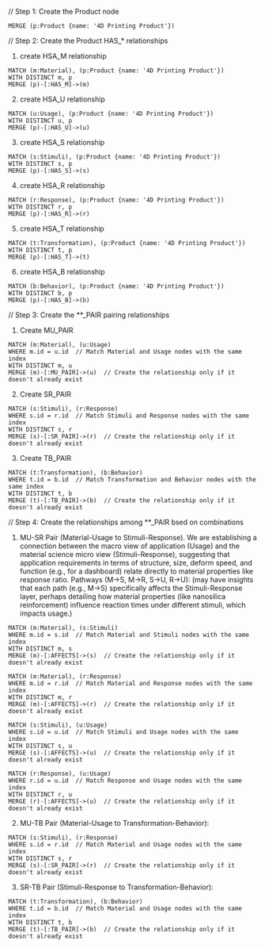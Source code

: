 // Step 1: Create the Product node
```
MERGE (p:Product {name: '4D Printing Product'})
```
// Step 2: Create the Product HAS_* relationships
1. create HSA_M relationship
```
MATCH (m:Material), (p:Product {name: '4D Printing Product'})
WITH DISTINCT m, p
MERGE (p)-[:HAS_M]->(m)
```

2. create HSA_U relationship
```
MATCH (u:Usage), (p:Product {name: '4D Printing Product'})
WITH DISTINCT u, p
MERGE (p)-[:HAS_U]->(u)
```

3. create HSA_S relationship
```
MATCH (s:Stimuli), (p:Product {name: '4D Printing Product'})
WITH DISTINCT s, p
MERGE (p)-[:HAS_S]->(s)
```

4. create HSA_R relationship
```
MATCH (r:Response), (p:Product {name: '4D Printing Product'})
WITH DISTINCT r, p
MERGE (p)-[:HAS_R]->(r)
```

5. create HSA_T relationship
```
MATCH (t:Transformation), (p:Product {name: '4D Printing Product'})
WITH DISTINCT t, p
MERGE (p)-[:HAS_T]->(t)
```

6. create HSA_B relationship
```
MATCH (b:Behavior), (p:Product {name: '4D Printing Product'})
WITH DISTINCT b, p
MERGE (p)-[:HAS_B]->(b)
```

// Step 3: Create the **_PAIR pairing relationships
1. Create MU_PAIR
```
MATCH (m:Material), (u:Usage)
WHERE m.id = u.id  // Match Material and Usage nodes with the same index
WITH DISTINCT m, u
MERGE (m)-[:MU_PAIR]->(u)  // Create the relationship only if it doesn't already exist
```
2. Create SR_PAIR
```
MATCH (s:Stimuli), (r:Response)
WHERE s.id = r.id  // Match Stimuli and Response nodes with the same index
WITH DISTINCT s, r
MERGE (s)-[:SR_PAIR]->(r)  // Create the relationship only if it doesn't already exist
```
3. Create TB_PAIR
```
MATCH (t:Transformation), (b:Behavior)
WHERE t.id = b.id  // Match Transformation and Behavior nodes with the same index
WITH DISTINCT t, b
MERGE (t)-[:TB_PAIR]->(b)  // Create the relationship only if it doesn't already exist
```
// Step 4: Create the relationships among **_PAIR bsed on combinations
1. MU-SR Pair (Material-Usage to Stimuli-Response).
We are establishing a connection between the macro view of application (Usage) and the material science micro view (Stimuli-Response), suggesting that application requirements in terms of structure, size, deform speed, and function (e.g., for a dashboard) relate directly to material properties like response ratio.
Pathways (M->S, M->R, S->U, R->U): (may have insights that each path (e.g., M->S) specifically affects the Stimuli-Response layer, perhaps detailing how material properties (like nanosilica reinforcement) influence reaction times under different stimuli, which impacts usage.)
```
MATCH (m:Material), (s:Stimuli)
WHERE m.id = s.id  // Match Material and Stimuli nodes with the same index
WITH DISTINCT m, s
MERGE (m)-[:AFFECTS]->(s)  // Create the relationship only if it doesn't already exist
```
```
MATCH (m:Material), (r:Response)
WHERE m.id = r.id  // Match Material and Response nodes with the same index
WITH DISTINCT m, r
MERGE (m)-[:AFFECTS]->(r)  // Create the relationship only if it doesn't already exist
```
```
MATCH (s:Stimuli), (u:Usage)
WHERE s.id = u.id  // Match Stimuli and Usage nodes with the same index
WITH DISTINCT s, u
MERGE (s)-[:AFFECTS]->(u)  // Create the relationship only if it doesn't already exist
```
```
MATCH (r:Response), (u:Usage)
WHERE r.id = u.id  // Match Response and Usage nodes with the same index
WITH DISTINCT r, u
MERGE (r)-[:AFFECTS]->(u)  // Create the relationship only if it doesn't already exist
```
2. MU-TB Pair (Material-Usage to Transformation-Behavior):
```
MATCH (s:Stimuli), (r:Response)
WHERE s.id = r.id  // Match Material and Usage nodes with the same index
WITH DISTINCT s, r
MERGE (s)-[:SR_PAIR]->(r)  // Create the relationship only if it doesn't already exist
```
3. SR-TB Pair (Stimuli-Response to Transformation-Behavior):
```
MATCH (t:Transformation), (b:Behavior)
WHERE t.id = b.id  // Match Material and Usage nodes with the same index
WITH DISTINCT t, b
MERGE (t)-[:TB_PAIR]->(b)  // Create the relationship only if it doesn't already exist
```

